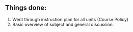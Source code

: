 
## Things done:

1. Went through instruction plan for all units (Course Policy)
2. Basic overview of subject and general discussion.
